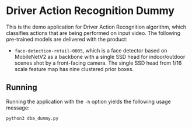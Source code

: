 Driver Action Recognition Dummy
===============================

This is the demo application for Driver Action Recognition algorithm, which classifies actions that are being performed on input video.
The following pre-trained models are delivered with the product:
* `face-detection-retail-0005`, which is a face detector based on MobileNetV2 as a backbone with a single SSD head for indoor/outdoor scenes shot by a front-facing camera. The single SSD head from 1/16 scale feature map has nine clustered prior boxes.

Running
-------
Running the application with the `-h` option yields the following usage message:

```
python3 dba_dummy.py

```
